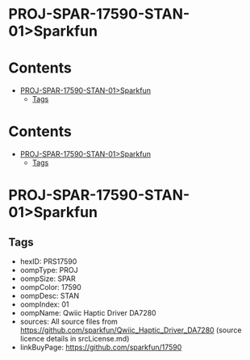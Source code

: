 
PROJ-SPAR-17590-STAN-01>Sparkfun
================================

Contents
========

* [PROJ-SPAR-17590-STAN-01>Sparkfun](#proj-spar-17590-stan-01sparkfun)
	* [Tags](#tags)

Contents
========

* [PROJ-SPAR-17590-STAN-01>Sparkfun](#proj-spar-17590-stan-01sparkfun)
	* [Tags](#tags)

# PROJ-SPAR-17590-STAN-01>Sparkfun

## Tags

- hexID: PRS17590
- oompType: PROJ
- oompSize: SPAR
- oompColor: 17590
- oompDesc: STAN
- oompIndex: 01
- oompName: Qwiic Haptic Driver DA7280
- sources: All source files from https://github.com/sparkfun/Qwiic_Haptic_Driver_DA7280 (source licence details in srcLicense.md)
- linkBuyPage: https://github.com/sparkfun/17590
